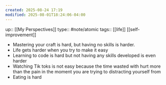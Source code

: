 ```yaml
---
created: 2025-08-24 17:19
modified: 2025-08-01T18:24:06-04:00
---
```

up:: [[My Perspectives]]
type:: #note/atomic
tags:: [[life]] [[self-improvement]]
* Mastering your craft is hard, but having no skills is harder.
* Life gets harder when you try to make it easy
* Learning to code is hard but not having any skills developed is even harder
* Watching Tik toks is not easy because the time wasted with hurt more than the pain in the moment you are trying to distracting yourself from
* Eating is hard
